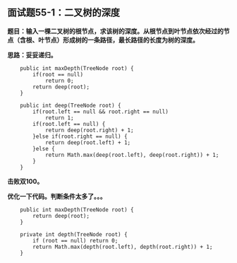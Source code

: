 ## 面试题55-1：二叉树的深度
**题目：输入一棵二叉树的根节点，求该树的深度。从根节点到叶节点依次经过的节点（含根、叶节点）形成树的一条路径，最长路径的长度为树的深度。**

**思路：妥妥递归。**
```
	public int maxDepth(TreeNode root) {
        if(root == null)
			return 0;
		return deep(root);
    }
	
	public int deep(TreeNode root) {
		if(root.left == null && root.right == null)
			return 1;
		if(root.left == null) {
			return deep(root.right) + 1;
		}else if(root.right == null) {
			return deep(root.left) + 1;
		}else {
			return Math.max(deep(root.left), deep(root.right)) + 1;
		}
	}
```
**击败双100。**

**优化一下代码。判断条件太多了。。。**
```
	public int maxDepth(TreeNode root) {
		return deep(root);
    }
    
	private int depth(TreeNode root) {
        if (root == null) return 0;
        return Math.max(depth(root.left), depth(root.right)) + 1;
    }
```